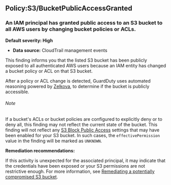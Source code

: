 Policy:S3/BucketPublicAccessGranted
-----------------------------------


### An IAM principal has granted public access to an S3 bucket to all AWS users by changing bucket policies or ACLs.


**Default severity: High**


 * **Data source:** CloudTrail management events

This finding informs you that the listed S3 bucket has been publicly exposed to all authenticated AWS users because an IAM entity has changed a bucket policy or ACL on that S3 bucket. 


After a policy or ACL change is detected, GuardDuty uses automated reasoning powered by [Zelkova](https://aws.amazon.com/blogs/security/protect-sensitive-data-in-the-cloud-with-automated-reasoning-zelkova/), to determine if the bucket is publicly accessible.


###### Note

If a bucket's ACLs or bucket policies are configured to explicitly deny or to deny all, this finding may not reflect the current state of the bucket. This finding will not reflect any [S3 Block Public Access](https://docs.aws.amazon.com/AmazonS3/latest/userguide/access-control-block-public-access.html) settings that may have been enabled for your S3 bucket. In such cases, the `effectivePermission` value in the finding will be marked as `UNKNOWN`.


**Remediation recommendations:**


If this activity is unexpected for the associated principal, it may indicate that the credentials have been exposed or your S3 permissions are not restrictive enough. For more information, see [Remediating a potentially compromised S3 bucket](https://docs.aws.amazon.com/guardduty/latest/ug/compromised-s3.html).

